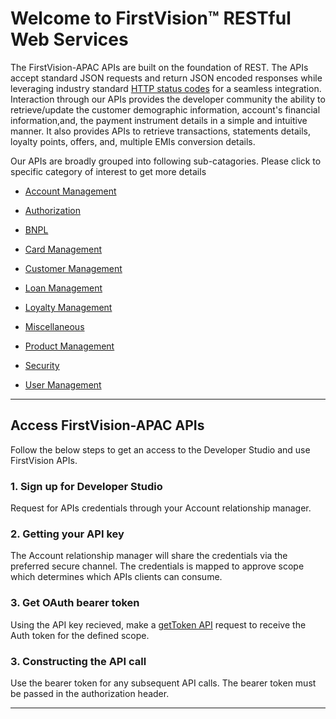 # Welcome to FirstVision™ RESTful Web Services

The FirstVision-APAC APIs are built on the foundation of REST. The APIs accept standard JSON requests and return JSON encoded responses while leveraging industry standard [HTTP status codes](https://en.wikipedia.org/wiki/List_of_HTTP_status_codes) for a seamless integration. Interaction through our APIs provides the developer community the ability to retrieve/update the customer demographic information, account's financial information,and, the payment instrument details in a simple and intuitive manner. It also provides APIs to retrieve transactions, statements details, loyalty points, offers, and, multiple EMIs conversion details.

Our APIs are broadly grouped into following sub-catagories.  Please click to specific category of interest to get more details

- [Account Management](./?path=/docs/Account-Management.md)

- [Authorization](./?path=/docs/Authorization.md)

- [BNPL](./?path=/docs/Buy-Now-Pay-Later.md)

- [Card Management](./?path=/docs/Card-Management.md)

- [Customer Management](./?path=/docs/Customer-Management.md)

- [Loan Management](./?path=/docs/Loan-Management.md)

- [Loyalty Management](./?path=/docs/Loyalty-Management.md)

- [Miscellaneous](./?path=/docs/Miscellaneous.md)

- [Product Management](./?path=/docs/Product-Management.md)

- [Security](./?path=/docs/Security.md)

- [User Management](./?path=/docs/User-Management.md)



---

## Access FirstVision-APAC APIs

Follow the below steps to get an access to the Developer Studio and use FirstVision APIs.

### 1. Sign up for  Developer Studio

Request for APIs credentials through your Account relationship manager.

### 2. Getting your API key

The Account relationship manager will share the credentials via the preferred secure channel.  The credentials is mapped to approve scope which determines which APIs clients can consume.

### 3. Get OAuth bearer token

Using the API key recieved, make a [getToken API](./?path=/docs/APIs/Security/get-access-token.md) request to receive the Auth token for the defined scope.

### 3. Constructing the API call

Use the bearer token for any subsequent API calls.  The bearer token must be passed in the authorization header.

---
